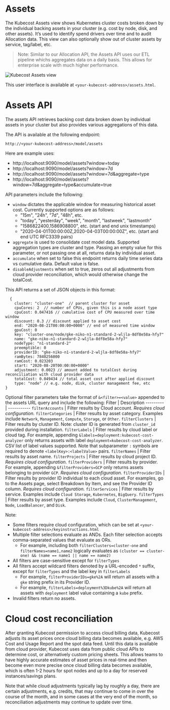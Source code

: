 Assets
======

The Kubecost Assets view shows Kubernetes cluster costs broken down by the individual backing assets in your cluster (e.g. cost by node, disk, and other assets). 
It’s used to identify spend drivers over time and to audit Allocation data. This view can also optionally show out of cluster assets by service, tag/label, etc.

> Note: Similar to our Allocation API, the Assets API uses our ETL pipeline whichs aggregates data on a daily basis. This allows for enterprise scale with much higher performance. 

![Kubecost Assets view](images/assets-screenshot.png)

This user interface is available at `<your-kubecost-address>/assets.html`.

# Assets API

The assets API retrieves backing cost data broken down by individual assets in your cluster but also provides various aggregations of this data.

The API is available at the following endpoint:

```
http://<your-kubecost-address>/model/assets
```

Here are example uses:

* http://localhost:9090/model/assets?window=today
* http://localhost:9090/model/assets?window=7d
* http://localhost:9090/model/assets?window=7d&aggregate=type
* http://localhost:9090/model/assets?window=7d&aggregate=type&accumulate=true

API parameters include the following:

* `window` dictates the applicable window for measuring historical asset cost. Currently supported options are as follows:
    - "15m", "24h", "7d", "48h", etc. 
    - "today", "yesterday", "week", "month", "lastweek", "lastmonth"
    - "1586822400,1586908800", etc. (start and end unix timestamps)
    - "2020-04-01T00:00:00Z,2020-04-03T00:00:00Z", etc. (start and end UTC RFC3339 pairs)
* `aggregate` is used to consolidate cost model data. Supported aggregation types are cluster and type. Passing an empty value for this parameter, or not passing one at all, returns data by individual asset.
* `accumulate` when set to false this endpoint returns daily time series data vs cumulative data. Default value is false.
* `disableAdjustments` when set to true, zeros out all adjustments from cloud provider reconciliation, which would otherwise change the totalCost.

This API returns a set of JSON objects in this format:

```
  {
    cluster: "cluster-one"  // parent cluster for asset
    cpuCores: 2  // number of CPUs, given this is a node asset type
    cpuCost: 0.047416 // cumulative cost of CPU measured over time window
    discount: 0.3 // discount applied to asset cost
    end: "2020-08-21T00:00:00+0000" // end of measured time window
    gpuCost: 0
    key: "cluster-one/node/gke-niko-n1-standard-2-wljla-8df8e58a-hfy7"
    name: "gke-niko-n1-standard-2-wljla-8df8e58a-hfy7"
    nodeType: "n1-standard-2"
    preemptible: 0
    providerID: "gke-niko-n1-standard-2-wljla-8df8e58a-hfy7"
    ramBytes: 7840256000
    ramCost: 0.023203
    start: "2020-08-20T00:00:00+0000"
    adjustment: 0.0023 // amount added to totalCost during reconciliation with cloud provider data
    totalCost: 0.049434 // total asset cost after applied discount 
    type: "node" // e.g. node, disk, cluster management fee, etc
}
```

Optional filter parameters take the format of `&<filter>=<value>` appended to the assets URL query and include the following:
Filter | Description
--------- | -----------
`filterAccounts` | Filter results by Cloud account. *Requires cloud configuration.*
`filterCategories` | Filter results by asset category. Examples include `Network`, `Management`, `Compute`, `Storage`, or `Other`.
`filterClusters` | Filter results by cluster ID. Note: cluster ID is generated from `cluster_id` provided during installation.
`filterLabels` | Filter results by cloud label or cloud tag. For example, appending `&labels=deployment:kubecost-cost-analyzer` only returns assets with label `deployment=kubecost-cost-analyzer`. CSV list of label values supported. Note that subparameter `:` symbols are required to denote `<labelKey>:<labelValue>` pairs.
`filterNames` | Filter results by asset name.
`filterProjects` | Filter results by cloud project ID. *Requires cloud configuration.*
`filterProviders` | Filter results by provider. For example, appending `&filterProviders=GCP` only returns assets belonging to provider `GCP`. *Requires cloud configuration.*
`filterProviderIDs` | Filter results by provider ID individual to each cloud asset. For examples, go to the Assets page, select Breakdown by Item, and see the Provider ID column. *Requires cloud configuration.*
`filterServices` | Filter results by service. Examples include `Cloud Storage`, `Kubernetes`, `BigQuery`.
`filterTypes` | Filter results by asset type. Examples include `Cloud`, `ClusterManagement`, `Node`, `LoadBalancer`, and `Disk`.

Note:
 - Some filters require cloud configuration, which can be set at `<your-kubecost-address>/keyinstructions.html`
 - Multiple filter selections evaluate as ANDs. Each filter selection accepts comma-separated values that evaluate as ORs.
    - For example, including both `filterClusters=cluster-one` and `filterNames=name1,name2` logically evaluates as `(cluster == cluster-one) && (name == name1 || name == name2)`
 - All filters are case-sensitive except for `filterTypes`
 - All filters accept wildcard filters denoted by a URL-encoded `*` suffix, except for `filterTypes` and the label key in `filterLabels`
    - For example, `filterProviderIDs=gke%2A` will return all assets with a `gke` string prefix in its Provider ID.
    - For example, `filterLabels=deployment%3Dkube%2A` will return all assets with `deployment` label value containing a `kube` prefix.
 - Invalid filters return no assets.


# Cloud cost reconciliation

After granting Kubecost permission to access cloud billing data, Kubecost adjusts its asset prices once cloud billing data becomes available, e.g. AWS Cost and Usage Report and the spot data feed. Until this data is available from cloud provider, Kubecost uses data from public cloud APIs to determine cost, or alternatively custom pricing sheets. This allows teams to have highly accurate estimates of asset prices in real-time and then become even more precise once cloud billing data becomes available, which is often 1-2 hours for spot nodes and up to a day for reserved instances/savings plans. 

Note that while cloud adjustments typically lag by roughly a day, there are certain adjustments, e.g. credits, that may continue to come in over the course of the month, and in some cases at the very end of the month, so reconciliation adjustments may continue to update over time.


